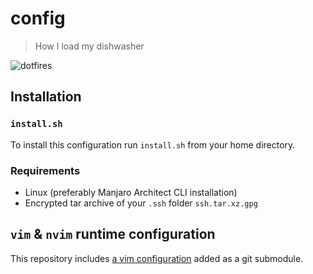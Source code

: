 # config

> How I load my dishwasher

![dotfires](https://bramkok.com/images/dotfires.gif)

## Installation

### `install.sh`

To install this configuration run `install.sh` from your home directory.

### Requirements

* Linux (preferably Manjaro Architect CLI installation)
* Encrypted tar archive of your `.ssh` folder `ssh.tar.xz.gpg`

## `vim` & `nvim` runtime configuration

This repository includes [a vim configuration](https://github.com/bramkok/vim)
added as a git submodule.
